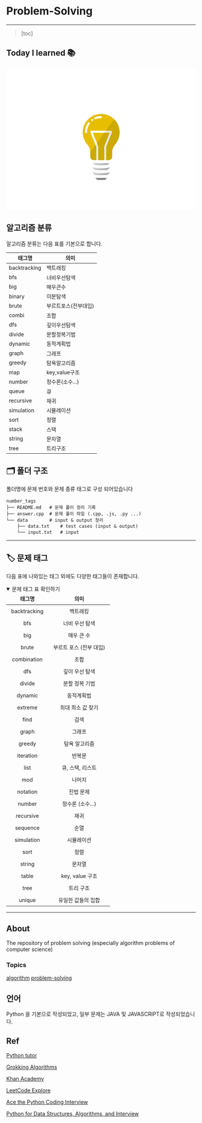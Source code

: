 # Problem-Solving

------------

> [toc]



## Today I learned :books:



![img](README.assets/68747470733a2f2f63646e2e6472696262626c652e636f6d2f75736572732f313834383833382f73637265656e73686f74732f343233363431302f6c616d705f616e696d6174696f6e2e676966)



## 알고리즘 분류

알고리즘 분류는 다음 표를 기본으로 합니다.

| 태그명       | 의미                 |
| ------------ | -------------------- |
| backtracking | 백트래킹             |
| bfs          | 너비우선탐색         |
| big          | 매우큰수             |
| binary       | 이분탐색             |
| brute        | 부르트포스(전부대입) |
| combi        | 조합                 |
| dfs          | 깊이우선탐색         |
| divide       | 분할정복기법         |
| dynamic      | 동적계획법           |
| graph        | 그래프               |
| greedy       | 탐욕알고리즘         |
| map          | key,value구조        |
| number       | 정수론(소수...)      |
| queue        | 큐                   |
| recursive    | 재귀                 |
| simulation   | 시뮬레이션           |
| sort         | 정렬                 |
| stack        | 스택                 |
| string       | 문자열               |
| tree         | 트리구조             |



## 🗂 폴더 구조

폴더명에 문제 번호와 문제 종류 태그로 구성 되어있습니다

```
number_tags
├── README.md   # 문제 풀이 정리 기록
├── answer.cpp  # 문제 풀이 파일 (.cpp, .js, .py ...)
└── data        # input & output 정리
    ├── data.txt    # test cases (input & output)
    └── input.txt   # input
```

------

## 🏷 문제 태그

다음 표에 나와있는 태그 외에도 다양한 태그들이 존재합니다.

<details open="" style="box-sizing: border-box; display: block; margin-bottom: 16px; margin-top: 0px;"><summary style="box-sizing: border-box; display: list-item; cursor: pointer;">문제 태그 표 확인하기</summary><table style="box-sizing: border-box; border-collapse: collapse; border-spacing: 0px; margin-bottom: 16px; margin-top: 0px; display: block; max-width: 100%; overflow: auto; width: max-content;"><thead style="box-sizing: border-box;"><tr style="box-sizing: border-box; background-color: var(--color-bg-primary); border-top: 1px solid var(--color-markdown-table-tr-border);"><th align="center" style="box-sizing: border-box; padding: 6px 13px; font-weight: 600; border: 1px solid var(--color-markdown-table-border);">태그명</th><th align="center" style="box-sizing: border-box; padding: 6px 13px; font-weight: 600; border: 1px solid var(--color-markdown-table-border);">의미</th></tr></thead><tbody style="box-sizing: border-box;"><tr style="box-sizing: border-box; background-color: var(--color-bg-primary); border-top: 1px solid var(--color-markdown-table-tr-border);"><td align="center" style="box-sizing: border-box; padding: 6px 13px; border: 1px solid var(--color-markdown-table-border);">backtracking</td><td align="center" style="box-sizing: border-box; padding: 6px 13px; border: 1px solid var(--color-markdown-table-border);">백트래킹</td></tr><tr style="box-sizing: border-box; background-color: var(--color-bg-tertiary); border-top: 1px solid var(--color-markdown-table-tr-border);"><td align="center" style="box-sizing: border-box; padding: 6px 13px; border: 1px solid var(--color-markdown-table-border);">bfs</td><td align="center" style="box-sizing: border-box; padding: 6px 13px; border: 1px solid var(--color-markdown-table-border);">너비 우선 탐색</td></tr><tr style="box-sizing: border-box; background-color: var(--color-bg-primary); border-top: 1px solid var(--color-markdown-table-tr-border);"><td align="center" style="box-sizing: border-box; padding: 6px 13px; border: 1px solid var(--color-markdown-table-border);">big</td><td align="center" style="box-sizing: border-box; padding: 6px 13px; border: 1px solid var(--color-markdown-table-border);">매우 큰 수</td></tr><tr style="box-sizing: border-box; background-color: var(--color-bg-tertiary); border-top: 1px solid var(--color-markdown-table-tr-border);"><td align="center" style="box-sizing: border-box; padding: 6px 13px; border: 1px solid var(--color-markdown-table-border);">brute</td><td align="center" style="box-sizing: border-box; padding: 6px 13px; border: 1px solid var(--color-markdown-table-border);">부르트 포스 (전부 대입)</td></tr><tr style="box-sizing: border-box; background-color: var(--color-bg-primary); border-top: 1px solid var(--color-markdown-table-tr-border);"><td align="center" style="box-sizing: border-box; padding: 6px 13px; border: 1px solid var(--color-markdown-table-border);">combination</td><td align="center" style="box-sizing: border-box; padding: 6px 13px; border: 1px solid var(--color-markdown-table-border);">조합</td></tr><tr style="box-sizing: border-box; background-color: var(--color-bg-tertiary); border-top: 1px solid var(--color-markdown-table-tr-border);"><td align="center" style="box-sizing: border-box; padding: 6px 13px; border: 1px solid var(--color-markdown-table-border);">dfs</td><td align="center" style="box-sizing: border-box; padding: 6px 13px; border: 1px solid var(--color-markdown-table-border);">깊이 우선 탐색</td></tr><tr style="box-sizing: border-box; background-color: var(--color-bg-primary); border-top: 1px solid var(--color-markdown-table-tr-border);"><td align="center" style="box-sizing: border-box; padding: 6px 13px; border: 1px solid var(--color-markdown-table-border);">divide</td><td align="center" style="box-sizing: border-box; padding: 6px 13px; border: 1px solid var(--color-markdown-table-border);">분할 정복 기법</td></tr><tr style="box-sizing: border-box; background-color: var(--color-bg-tertiary); border-top: 1px solid var(--color-markdown-table-tr-border);"><td align="center" style="box-sizing: border-box; padding: 6px 13px; border: 1px solid var(--color-markdown-table-border);">dynamic</td><td align="center" style="box-sizing: border-box; padding: 6px 13px; border: 1px solid var(--color-markdown-table-border);">동적계획법</td></tr><tr style="box-sizing: border-box; background-color: var(--color-bg-primary); border-top: 1px solid var(--color-markdown-table-tr-border);"><td align="center" style="box-sizing: border-box; padding: 6px 13px; border: 1px solid var(--color-markdown-table-border);">extreme</td><td align="center" style="box-sizing: border-box; padding: 6px 13px; border: 1px solid var(--color-markdown-table-border);">최대 최소 값 찾기</td></tr><tr style="box-sizing: border-box; background-color: var(--color-bg-tertiary); border-top: 1px solid var(--color-markdown-table-tr-border);"><td align="center" style="box-sizing: border-box; padding: 6px 13px; border: 1px solid var(--color-markdown-table-border);">find</td><td align="center" style="box-sizing: border-box; padding: 6px 13px; border: 1px solid var(--color-markdown-table-border);">검색</td></tr><tr style="box-sizing: border-box; background-color: var(--color-bg-primary); border-top: 1px solid var(--color-markdown-table-tr-border);"><td align="center" style="box-sizing: border-box; padding: 6px 13px; border: 1px solid var(--color-markdown-table-border);">graph</td><td align="center" style="box-sizing: border-box; padding: 6px 13px; border: 1px solid var(--color-markdown-table-border);">그래프</td></tr><tr style="box-sizing: border-box; background-color: var(--color-bg-tertiary); border-top: 1px solid var(--color-markdown-table-tr-border);"><td align="center" style="box-sizing: border-box; padding: 6px 13px; border: 1px solid var(--color-markdown-table-border);">greedy</td><td align="center" style="box-sizing: border-box; padding: 6px 13px; border: 1px solid var(--color-markdown-table-border);">탐욕 알고리즘</td></tr><tr style="box-sizing: border-box; background-color: var(--color-bg-primary); border-top: 1px solid var(--color-markdown-table-tr-border);"><td align="center" style="box-sizing: border-box; padding: 6px 13px; border: 1px solid var(--color-markdown-table-border);">iteration</td><td align="center" style="box-sizing: border-box; padding: 6px 13px; border: 1px solid var(--color-markdown-table-border);">반복문</td></tr><tr style="box-sizing: border-box; background-color: var(--color-bg-tertiary); border-top: 1px solid var(--color-markdown-table-tr-border);"><td align="center" style="box-sizing: border-box; padding: 6px 13px; border: 1px solid var(--color-markdown-table-border);">list</td><td align="center" style="box-sizing: border-box; padding: 6px 13px; border: 1px solid var(--color-markdown-table-border);">큐, 스택, 리스트</td></tr><tr style="box-sizing: border-box; background-color: var(--color-bg-primary); border-top: 1px solid var(--color-markdown-table-tr-border);"><td align="center" style="box-sizing: border-box; padding: 6px 13px; border: 1px solid var(--color-markdown-table-border);">mod</td><td align="center" style="box-sizing: border-box; padding: 6px 13px; border: 1px solid var(--color-markdown-table-border);">나머지</td></tr><tr style="box-sizing: border-box; background-color: var(--color-bg-tertiary); border-top: 1px solid var(--color-markdown-table-tr-border);"><td align="center" style="box-sizing: border-box; padding: 6px 13px; border: 1px solid var(--color-markdown-table-border);">notation</td><td align="center" style="box-sizing: border-box; padding: 6px 13px; border: 1px solid var(--color-markdown-table-border);">진법 문제</td></tr><tr style="box-sizing: border-box; background-color: var(--color-bg-primary); border-top: 1px solid var(--color-markdown-table-tr-border);"><td align="center" style="box-sizing: border-box; padding: 6px 13px; border: 1px solid var(--color-markdown-table-border);">number</td><td align="center" style="box-sizing: border-box; padding: 6px 13px; border: 1px solid var(--color-markdown-table-border);">정수론 (소수...)</td></tr><tr style="box-sizing: border-box; background-color: var(--color-bg-tertiary); border-top: 1px solid var(--color-markdown-table-tr-border);"><td align="center" style="box-sizing: border-box; padding: 6px 13px; border: 1px solid var(--color-markdown-table-border);">recursive</td><td align="center" style="box-sizing: border-box; padding: 6px 13px; border: 1px solid var(--color-markdown-table-border);">재귀</td></tr><tr style="box-sizing: border-box; background-color: var(--color-bg-primary); border-top: 1px solid var(--color-markdown-table-tr-border);"><td align="center" style="box-sizing: border-box; padding: 6px 13px; border: 1px solid var(--color-markdown-table-border);">sequence</td><td align="center" style="box-sizing: border-box; padding: 6px 13px; border: 1px solid var(--color-markdown-table-border);">순열</td></tr><tr style="box-sizing: border-box; background-color: var(--color-bg-tertiary); border-top: 1px solid var(--color-markdown-table-tr-border);"><td align="center" style="box-sizing: border-box; padding: 6px 13px; border: 1px solid var(--color-markdown-table-border);">simulation</td><td align="center" style="box-sizing: border-box; padding: 6px 13px; border: 1px solid var(--color-markdown-table-border);">시뮬레이션</td></tr><tr style="box-sizing: border-box; background-color: var(--color-bg-primary); border-top: 1px solid var(--color-markdown-table-tr-border);"><td align="center" style="box-sizing: border-box; padding: 6px 13px; border: 1px solid var(--color-markdown-table-border);">sort</td><td align="center" style="box-sizing: border-box; padding: 6px 13px; border: 1px solid var(--color-markdown-table-border);">정렬</td></tr><tr style="box-sizing: border-box; background-color: var(--color-bg-tertiary); border-top: 1px solid var(--color-markdown-table-tr-border);"><td align="center" style="box-sizing: border-box; padding: 6px 13px; border: 1px solid var(--color-markdown-table-border);">string</td><td align="center" style="box-sizing: border-box; padding: 6px 13px; border: 1px solid var(--color-markdown-table-border);">문자열</td></tr><tr style="box-sizing: border-box; background-color: var(--color-bg-primary); border-top: 1px solid var(--color-markdown-table-tr-border);"><td align="center" style="box-sizing: border-box; padding: 6px 13px; border: 1px solid var(--color-markdown-table-border);">table</td><td align="center" style="box-sizing: border-box; padding: 6px 13px; border: 1px solid var(--color-markdown-table-border);">key, value 구조</td></tr><tr style="box-sizing: border-box; background-color: var(--color-bg-tertiary); border-top: 1px solid var(--color-markdown-table-tr-border);"><td align="center" style="box-sizing: border-box; padding: 6px 13px; border: 1px solid var(--color-markdown-table-border);">tree</td><td align="center" style="box-sizing: border-box; padding: 6px 13px; border: 1px solid var(--color-markdown-table-border);">트리 구조</td></tr><tr style="box-sizing: border-box; background-color: var(--color-bg-primary); border-top: 1px solid var(--color-markdown-table-tr-border);"><td align="center" style="box-sizing: border-box; padding: 6px 13px; border: 1px solid var(--color-markdown-table-border);">unique</td><td align="center" style="box-sizing: border-box; padding: 6px 13px; border: 1px solid var(--color-markdown-table-border);">유일한 값들의 집합</td></tr></tbody></table></details>

-----



## About

The repository of problem solving (especially algorithm problems of computer science)

### Topics

[algorithm](https://github.com/topics/algorithm) [problem-solving](https://github.com/topics/problem-solving)

## 언어

Python 을 기본으로 작성되었고, 일부 문제는 JAVA 및 JAVASCRIPT로 작성되었습니다.



## Ref

[Python tutor](http://pythontutor.com/)

[Grokking Algorithms](https://github.com/Algorithm-box/grokking_algorithms)

[Khan Academy](https://www.khanacademy.org/computing)

[LeetCode Explore](https://leetcode.com/explore/)

[Ace the Python Coding Interview](https://www.educative.io/path/ace-python-coding-interview)

[Python for Data Structures, Algorithms, and Interview](https://www.udemy.com/course/python-for-data-structures-algorithms-and-interviews/learn/lecture/3144000?start=0#overview)

